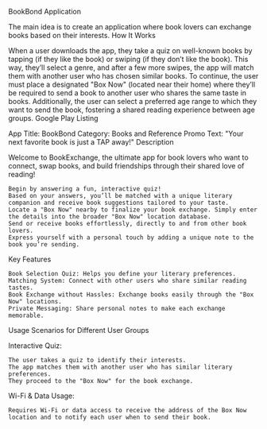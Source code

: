 BookBond Application

The main idea is to create an application where book lovers can exchange books based on their interests.
How It Works

When a user downloads the app, they take a quiz on well-known books by tapping (if they like the book) or swiping (if they don’t like the book). This way, they’ll select a genre, and after a few more swipes, the app will match them with another user who has chosen similar books. To continue, the user must place a designated "Box Now" (located near their home) where they’ll be required to send a book to another user who shares the same taste in books. Additionally, the user can select a preferred age range to which they want to send the book, fostering a shared reading experience between age groups.
Google Play Listing

App Title: BookBond
Category: Books and Reference
Promo Text: "Your next favorite book is just a TAP away!"
Description

Welcome to BookExchange, the ultimate app for book lovers who want to connect, swap books, and build friendships through their shared love of reading!

    Begin by answering a fun, interactive quiz!
    Based on your answers, you’ll be matched with a unique literary companion and receive book suggestions tailored to your taste.
    Locate a "Box Now" nearby to finalize your book exchange. Simply enter the details into the broader "Box Now" location database.
    Send or receive books effortlessly, directly to and from other book lovers.
    Express yourself with a personal touch by adding a unique note to the book you’re sending.

Key Features

    Book Selection Quiz: Helps you define your literary preferences.
    Matching System: Connect with other users who share similar reading tastes.
    Book Exchange without Hassles: Exchange books easily through the "Box Now" locations.
    Private Messaging: Share personal notes to make each exchange memorable.

Usage Scenarios for Different User Groups

Interactive Quiz:

    The user takes a quiz to identify their interests.
    The app matches them with another user who has similar literary preferences.
    They proceed to the "Box Now" for the book exchange.


Wi-Fi & Data Usage:

    Requires Wi-Fi or data access to receive the address of the Box Now location and to notify each user when to send their book.

